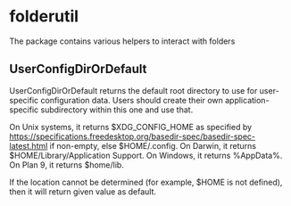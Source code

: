# folderutil
The package contains various helpers to interact with folders

## UserConfigDirOrDefault

UserConfigDirOrDefault returns the default root directory to use for user-specific configuration data. Users should create their own application-specific subdirectory within this one and use that.

On Unix systems, it returns $XDG_CONFIG_HOME as specified by https://specifications.freedesktop.org/basedir-spec/basedir-spec-latest.html if non-empty, else $HOME/.config. On Darwin, it returns $HOME/Library/Application Support. On Windows, it returns %AppData%. On Plan 9, it returns $home/lib.

If the location cannot be determined (for example, $HOME is not defined), then it will return given value as default.